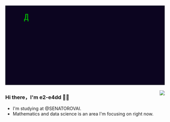 <p align="center">
  <img alig src="https://github.com/e2-e4dd/e2-e4dd/blob/main/welcome.gif" />
</p>

<img align="right" src="https://github-readme-stats.vercel.app/api?username=e2-e4dd&show_icons=true&icon_color=CE1D2D&text_color=718096&bg_color=00000000&hide_title=true&hide_border=true" />

### Hi there，I'm e2-e4dd 🙋‍♂️

- I'm studying at @SENATOROVAI.
- Mathematics and data science is an area I'm focusing on right now.
